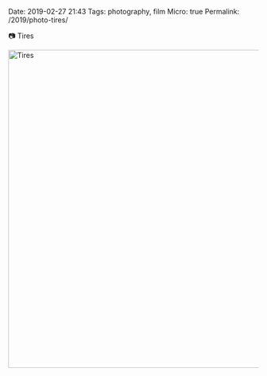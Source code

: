 Date: 2019-02-27 21:43
Tags: photography, film
Micro: true
Permalink: /2019/photo-tires/

📷 Tires 

<a data-flickr-embed="true"  href="https://www.flickr.com/photos/jbaty/47233848771/in/dateposted-public/" title="Tires"><img src="https://farm8.staticflickr.com/7909/47233848771_171a34da4d_c.jpg" width="800" height="640" alt="Tires"></a><script async src="//embedr.flickr.com/assets/client-code.js" charset="utf-8"></script>
